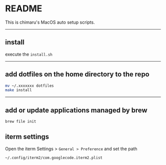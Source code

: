 # README

This is chimaru's MacOS auto setup scripts.

---

## install

execute the `install.sh`

---

## add dotfiles on the home directory to the repo

```sh
mv ~/.xxxxxxx dotfiles
make install
```

---

## add or update applications managed by brew

```sh
brew file init
```

## iterm settings

Open the iterm Settings > `General > Preference` and set the path

```
~/.config/iterm2/com.googlecode.iterm2.plist
```
